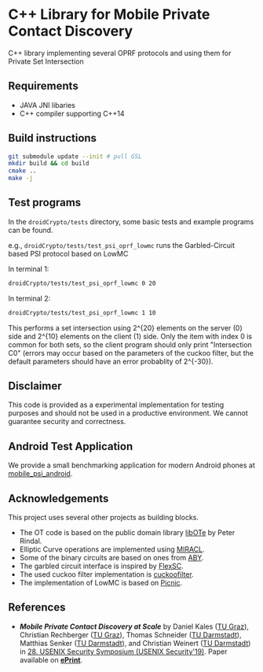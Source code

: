 # C++ Library for Mobile Private Contact Discovery

C++ library implementing several OPRF protocols and using them for Private Set Intersection

## Requirements

* JAVA JNI libaries
* C++ compiler supporting C++14


## Build instructions

```bash
git submodule update --init # pull GSL
mkdir build && cd build
cmake ..
make -j
```

## Test programs

In the `droidCrypto/tests` directory, some basic tests and example programs can be found.

e.g., `droidCrypto/tests/test_psi_oprf_lowmc` runs the Garbled-Circuit based PSI protocol based on LowMC

In terminal 1:
```bash
droidCrypto/tests/test_psi_oprf_lowmc 0 20
```

In terminal 2:

```bash
droidCrypto/tests/test_psi_oprf_lowmc 1 10
```

This performs a set intersection using 2^{20} elements on the server (0) side and 2^{10} elements on the client (1) side. Only the item with index 0 is common for both sets, so the client program should only print "Intersection C0" (errors may occur based on the parameters of the cuckoo filter, but the default parameters should have an error probablity of 2^{-30}).

## Disclaimer

This code is provided as a experimental implementation for testing purposes and should not be used in a productive environment. We cannot guarantee security and correctness.

## Android Test Application

We provide a small benchmarking application for modern Android phones at [mobile_psi_android](https://github.com/contact-discovery/mobile_psi_android).

## Acknowledgements

This project uses several other projects as building blocks.

* The OT code is based on the public domain library [libOTe](https://github.com/osu-crypto/libOTe) by Peter Rindal.
* Elliptic Curve operations are implemented using [MIRACL](https://github.com/miracl/MIRACL).
* Some of the binary circuits are based on ones from [ABY](https://github.com/encryptogroup/ABY).
* The garbled circuit interface is inspired by [FlexSC](https://github.com/wangxiao1254/FlexSC).
* The used cuckoo filter implementation is [cuckoofilter](https://github.com/efficient/cuckoofilter).
* The implementation of LowMC is based on [Picnic](https://github.com/IAIK/Picnic).


## References

 * **_Mobile Private Contact Discovery at Scale_** by Daniel Kales ([TU Graz](https://www.iaik.tugraz.at/content/about_iaik/people/kales_daniel/)), Christian Rechberger ([TU Graz](https://www.iaik.tugraz.at/content/about_iaik/people/rechberger_christian/)), Thomas Schneider ([TU Darmstadt](https://www.encrypto.de/tschneider)), Matthias Senker ([TU Darmstadt](https://www.encrypto.de/)), and Christian Weinert ([TU Darmstadt](https://www.encrypto.de/cweinert)) in [28. USENIX Security Symposium (USENIX Security'19)](https://www.usenix.org/conference/usenixsecurity19). Paper available on **[ePrint](https://eprint.iacr.org/2019/517)**.

